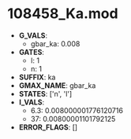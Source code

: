 # 108458_Ka.mod

- **G_VALS**:
  - gbar_ka: 0.008
- **GATES**:
  - l: 1
  - n: 1
- **SUFFIX**: ka
- **GMAX_NAME**: gbar_ka
- **STATES**: ['n', 'l']
- **I_VALS**:
  - 6.3: 0.008000001776120716
  - 37: 0.00800001101792125
- **ERROR_FLAGS**: []

